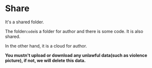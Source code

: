 # Share
It's a shared folder.

The folder```code```is a folder for author and there is some code. It is also shared.

In the other hand, it is a cloud for author.

**You mustn't upload or download any unlawful data(such as violence picture), if not, we will delete this data.**

